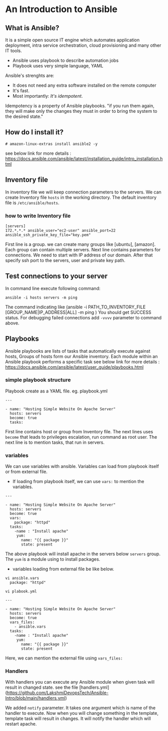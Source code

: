 # An Introduction to Ansible
## What is Ansible?
It is a simple open source IT engine which automates application deployment, intra service orchestration, cloud provisioning and many other IT tools.
- Ansible uses playbook to describe automation jobs
- Playbook uses very simple language, YAML

Ansible's strenghts are:
- It does not need any extra software installed on the remote computer
- It's fast.
- Most importantly: *It's idempotent*.

Idempotency is a property of Ansible playbooks.  "if
you run them again, they will make only the changes they must in order
to bring the system to the desired state."

## How do I install it?
```
# amazon-linux-extras install ansible2 -y
```
see below link for more details : https://docs.ansible.com/ansible/latest/installation_guide/intro_installation.html

## Inventory file

In inventory file we will keep connection parameters to the servers. We can create Inventory file `hosts` in the working directory. The default inventory file is `/etc/ansible/hosts`.
### how to write Inventory file
```
[servers]
172.*.*.* ansible_user="ec2-user" ansible_port=22 ansible_ssh_private_key_file="key.pem"
```
First line is a group. we can create many groups like [ubuntu], [amazon]. Each group can contain multiple servers. 
Next line contains parameters for connections. We need to start with IP address of our domain. After that specify ssh port to the servers, user and private key path.

## Test connections to your server
In command line execute following command:
```
ansible -i hosts servers -m ping
```
The command indicating like (ansible -i PATH_TO_INVENTORY_FILE [GROUP_NAME|IP_ADDRESS|ALL] -m ping )
You should get SUCCESS status. For debugging failed connections add `-vvvv` parameter to command above.
## Playbooks
Ansible playbooks are lists of tasks that automatically execute against hosts, Groups of hosts form our Ansible inventory. Each module within an Ansible playbook performs a specific task
see below link for more details : https://docs.ansible.com/ansible/latest/user_guide/playbooks.html
### simple playbook structure
Playbook create as a YAML file. eg. playbook.yml
```
---

- name: "Hosting Simple Website On Apache Server"
  hosts: servers
  become: true
  tasks:
```
First line contains host or group from Inventory file. The next lines uses `become` that leads to privileges escalation, run command as root user. The next line is to mention tasks, that run in servers.
### variables
We can use variables with ansible. Variables can load from playbook itself or from external file.
 - If loading from playbook itself, we can use `vars:` to mention the variables.
```
---

- name: "Hosting Simple Website On Apache Server"
  hosts: servers
  become: true
  vars:
    package: "httpd"
  tasks:
    -name : "Install apache"
     yum:
       name: "{{ package }}"
       state: present
```
 The above playbook will install apache in the servers below `servers` group. The `yum` is a module using to install packages.

- variables loading from external file be like below.
```
vi ansible.vars
  package: "httpd"
  
vi plabook.yml

---

- name: "Hosting Simple Website On Apache Server"
  hosts: servers
  become: true
  vars_files:
    - ansible.vars
  tasks:
    -name : "Install apache"
     yum:
       name: "{{ package }}"
       state: present
```
Here, we can mention the external file using `vars_files:`
### Handlers
With handlers you can execute any Ansible module when given task will result in changed state. 
see the file [handlers.yml] (https://github.com/LakshmiDevopsTech/Ansible-Intro/blob/main/handlers.yml)

We added `notify` parameter. It takes one argument which is name of the handler to execute. 
Now when you will change something in the template, template task will result in changes. It will notify the handler which will restart apache.
